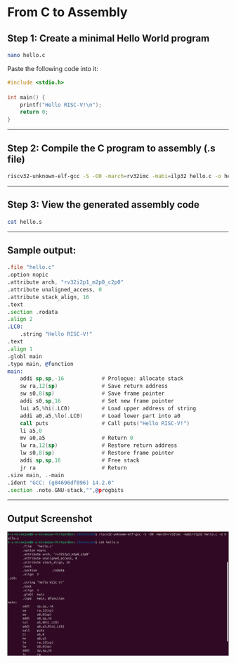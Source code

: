 # From C to Assembly

## Step 1: Create a minimal Hello World program

```bash
nano hello.c
```

Paste the following code into it:

```c
#include <stdio.h>

int main() {
    printf("Hello RISC-V!\n");
    return 0;
}
```

---

## Step 2: Compile the C program to assembly (.s file)

```bash
riscv32-unknown-elf-gcc -S -O0 -march=rv32imc -mabi=ilp32 hello.c -o hello.s
```

---

## Step 3: View the generated assembly code

```bash
cat hello.s
```

---

## Sample output:

```asm
.file "hello.c"
.option nopic
.attribute arch, "rv32i2p1_m2p0_c2p0"
.attribute unaligned_access, 0
.attribute stack_align, 16
.text
.section .rodata
.align 2
.LC0:
    .string "Hello RISC-V!"
.text
.align 1
.globl main
.type main, @function
main:
    addi sp,sp,-16            # Prologue: allocate stack
    sw ra,12(sp)              # Save return address
    sw s0,8(sp)               # Save frame pointer
    addi s0,sp,16             # Set new frame pointer
    lui a5,%hi(.LC0)          # Load upper address of string
    addi a0,a5,%lo(.LC0)      # Load lower part into a0
    call puts                 # Call puts("Hello RISC-V!")
    li a5,0
    mv a0,a5                  # Return 0
    lw ra,12(sp)              # Restore return address
    lw s0,8(sp)               # Restore frame pointer
    addi sp,sp,16             # Free stack
    jr ra                     # Return
.size main, .-main
.ident "GCC: (g04696df096) 14.2.0"
.section .note.GNU-stack,"",@progbits
```

---

## Output Screenshot

![Output Screenshot](Resources/cToAsm.png)


